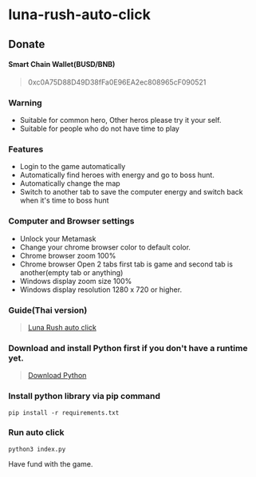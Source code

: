 # luna-rush-auto-click

## Donate
#### Smart Chain Wallet(BUSD/BNB)
> 0xc0A75D88D49D38fFa0E96EA2ec808965cF090521

### Warning
- Suitable for common hero, Other heros please try it your self.
- Suitable for people who do not have time to play

### Features
- Login to the game automatically
- Automatically find heroes with energy and go to boss hunt.
- Automatically change the map
- Switch to another tab to save the computer energy and switch back when it's time to boss hunt

### Computer and Browser settings
- Unlock your Metamask
- Change your chrome browser color to default color.
- Chrome browser zoom 100%
- Chrome browser Open 2 tabs first tab is game and second tab is another(empty tab or anything)
- Windows display zoom size 100%
- Windows display resolution 1280 x 720 or higher.

### Guide(Thai version)
> [Luna Rush auto click](#)
### Download and install Python first if you don't have a runtime yet.
> [Download Python](https://www.python.org/downloads/)

### Install python library via pip command
```shell
pip install -r requirements.txt
```

### Run auto click
```shell
python3 index.py
```

Have fund with the game.
